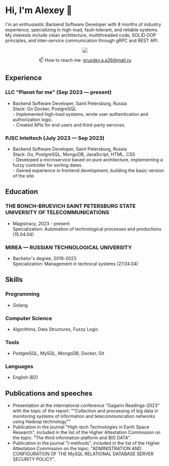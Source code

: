 # Hi, I'm Alexey 👋

I'm an enthusiastic Backend Software Developer with 8 months of industry experience, specializing in high-load, fault-tolerant, and reliable systems. My interests include clean architecture, multithreaded code, SOLID OOP principles, and inter-service communication through gRPC and REST API.

<p align='center'>
   <a href="https://t.me/cipplant">
      <img src="https://img.shields.io/badge/Telegram-2CA5E0?style=for-the-badge&logo=telegram&logoColor=white"/>
   </a>
</p>

<p align='center'>
   📫 How to reach me: <a href='mailto:gruzdev.a.a26@mail.ru'>gruzdev.a.a26@mail.ru</a>
</p>

## Experience

### LLC "Planet for me" (Sep 2023 — present)

- Backend Software Developer, Saint Petersburg, Russia<br>
  Stack: Go Docker, PostgreSQL<br>
\- Implemented high-load systems, wrote user authentication and authorization logic.<br>
\- Created APIs for end users and third-party services.

### PJSC Inteltech (July 2023 — Sep 2023)

- Backend Software Developer, Saint Petersburg, Russia<br>
  Stack: Go, PostgreSQL, MongoDB, JavaScript, HTML, CSS<br>
\- Developed a microservice based on pure architecture, implementing a fuzzy controller for sorting dates.<br>
\- Gained experience in frontend development, building the basic version of the site.

## Education

### THE BONCH-BRUEVICH SAINT PETERSBURG STATE UNIVERSITY OF TELECOMMUNICATIONS

- Magistracy, 2023 - present<br>
  Specialization: Automation of technological processes and productions (15.04.04)

### MIREA — RUSSIAN TECHNOLOGICAL UNIVERSITY

- Bachelor's degree, 2019-2023<br>
  Specialization: Management in technical systems (27.04.04)

## Skills

### Programming

- Golang

### Computer Science

- Algorithms, Data Structures, Fuzzy Logic

### Tools

- PostgreSQL, MySQL, MongoDB, Docker, Git

### Languages

- English (B2)

## Publications and speeches

- Presentation at the international conference "Gagarin Readings-2023" with the topic of the report: ""Collection and processing of big data in monitoring systems of information and telecommunication networks using Hadoop technology""
- Publication in the journal "High-tech Technologies in Earth Space Research", included in the list of the Higher Attestation Commission on the topic: "The third information platform and BIG DATA".
- Publication in the journal "I-methods", included in the list of the Higher Attestation Commission on the topic: "ADMINISTRATION AND CONFIGURATION OF THE MySQL RELATIONAL DATABASE SERVER SECURITY POLICY".

